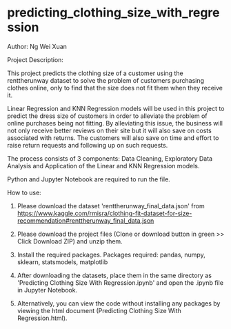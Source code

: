 # predicting_clothing_size_with_regression
Author: Ng Wei Xuan

Project Description:

This project predicts the clothing size of a customer using the renttherunway dataset to solve the problem of customers purchasing clothes online, only to find that the size does not fit them when they receive it.

Linear Regression and KNN Regression models will be used in this project to predict the dress size of customers in order to alleviate the problem of online purchases being not fitting. By alleviating this issue, the business will not only receive better reviews on their site but it will also save on costs associated with returns. The customers will also save on time and effort to raise return requests and following up on such requests.

The process consists of 3 components: Data Cleaning, Exploratory Data Analysis and Application of the Linear and KNN Regression models.

Python and Jupyter Notebook are required to run the file.

How to use:

1. Please download the dataset 'renttherunway_final_data.json' from https://www.kaggle.com/rmisra/clothing-fit-dataset-for-size-recommendation#renttherunway_final_data.json

2. Please download the project files (Clone or download button in green >> Click Download ZIP) and unzip them.

3. Install the required packages. Packages required: pandas, numpy, sklearn, statsmodels, matplotlib

4. After downloading the datasets, place them in the same directory as 'Predicting Clothing Size With Regression.ipynb' and open the .ipynb file in Jupyter Notebook.

5. Alternatively, you can view the code without installing any packages by viewing the html document (Predicting Clothing Size With Regression.html).


